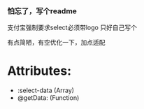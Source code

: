 ### 怕忘了，写个readme

支付宝强制要求select必须带logo
只好自己写个

有点简陋，有空优化一下，加点适配

# Attributes:
+ :select-data (Array)
+ @getData: (Function)
